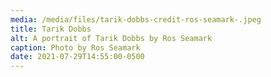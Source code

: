 ```yaml
---
media: /media/files/tarik-dobbs-credit-ros-seamark-.jpeg
title: Tarik Dobbs
alt: A portrait of Tarik Dobbs by Ros Seamark
caption: Photo by Ros Seamark
date: 2021-07-29T14:55:00-0500
---
```

